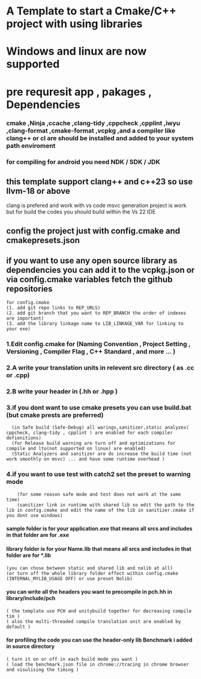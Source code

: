 # A Template to start a Cmake/C++ project with using libraries

# Windows and linux are now supported
# pre requresit app , pakages , Dependencies
### cmake ,Ninja ,ccache ,clang-tidy ,cppcheck ,cpplint ,iwyu ,clang-format ,cmake-format ,vcpkg ,and a compiler like clang++ or cl are should be installed and added to your system path enviroment

### for compiling for android you need NDK / SDK / JDK

## this template support clang++ and c++23 so use llvm-18 or above
clang is prefered and work with vs code
msvc generation project is work but for build the codes you should build within the Vs 22 IDE

## config the project just with config.cmake and cmakepresets.json 
## if you want to use any open source library as dependencies you can add it to the vcpkg.json or via config.cmake variables fetch the github repositories

    for config.cmake
    (1. add git repo links to REP_URLS)
    (2. add git branch that you want to REP_BRANCH the order of indexes are important)
    (3. add the library linkage name to LIB_LINKAGE_VAR for linking to your exe)

### 1.Edit config.cmake for (Naming Convention , Project Setting , Versioning , Compiler Flag , C++ Standard , and more ... )

### 2.A write your translation units in relevent src directory ( as .cc or .cpp)
### 2.B write your header in (.hh or .hpp )

### 3.if you dont want to use cmake presets you can use build.bat (but cmake prests are preferred)

      (in Safe build (Safe-Debug) all warings,sanitizer,static analyzes( cppcheck, clang-tidy , cpplint ) are enabled for each compiler defienitions)
      (for Release build warning are turn off and optimizations for compile and lto(not supported on linux) are enabled)
      (Static Analyzers and sanitizer are do increase the build time (not work smoothly on msvc) ... and have some runtime overhead )
### 4.if you want to use test with catch2 set the preset to warning mode
        (for some reason safe mode and test does not work at the same time)
        (sanitizer link in runtime with shared lib so edit the path to the lib in config.cmake and edit the name of the lib in sanitizer.cmake if you dont use windows)
#### sample folder is for your application.exe that means all srcs and includes in that folder are for .exe
#### library folder is for your Name.lib that means all srcs and includes in that folder are for *.lib 
    (you can chose between static and shared lib and nolib at all)
    (or turn off the whole library folder effect within config.cmake (INTERNAL_MYLIB_USAGE OFF) or use preset Nolib)
#### you can write all the headers you want to precompile in pch.hh in library/include/pch
    ( the template use PCH and unitybuild together for decreasing compile tim )
    ( also the multi-threaded compile translation unit are enabled by default )
#### for profiling the code you can use the header-only lib Benchmark i added in source directory
    ( turn it on or off in each build mode you want )
    ( load the benchmark.json file in chrome://tracing in chrome browser and visulising the timing )
